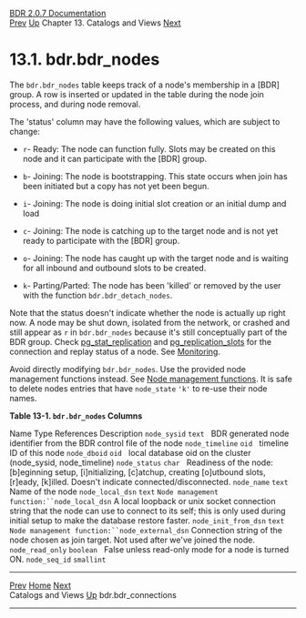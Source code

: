   [BDR 2.0.7 Documentation](README.md)                                                                                                         
  [Prev](catalogs-views.md "Catalogs and Views")   [Up](catalogs-views.md)    Chapter 13. Catalogs and Views    [Next](catalog-bdr-connections.md "bdr.bdr_connections")  


# 13.1. bdr.bdr_nodes

The `bdr.bdr_nodes` table keeps track of a node\'s membership
in a [BDR] group. A row is inserted or updated in the
table during the node join process, and during node removal.

The \'status\' column may have the following values, which are subject
to change:

-   `r`- Ready: The node can function fully. Slots may be
    created on this node and it can participate with the
    [BDR] group.

-   `b`- Joining: The node is bootstrapping. This state occurs
    when join has been initiated but a copy has not yet been begun.

-   `i`- Joining: The node is doing initial slot creation or
    an initial dump and load

-   `c`- Joining: The node is catching up to the target node
    and is not yet ready to participate with the [BDR]
    group.

-   `o`- Joining: The node has caught up with the target node
    and is waiting for all inbound and outbound slots to be created.

-   `k`- Parting/Parted: The node has been \'killed\' or
    removed by the user with the function
    `bdr.bdr_detach_nodes`.

Note that the status doesn\'t indicate whether the node is actually up
right now. A node may be shut down, isolated from the network, or
crashed and still appear as `r` in `bdr.bdr_nodes`
because it\'s still conceptually part of the BDR group. Check
[pg_stat_replication](http://www.postgresql.org/docs/current/static/monitoring-stats.html#PG-STAT-REPLICATION-VIEW)
and
[pg_replication_slots](http://www.postgresql.org/docs/current/static/catalog-pg-replication-slots.html)
for the connection and replay status of a node. See
[Monitoring](monitoring.md).

Avoid directly modifying `bdr.bdr_nodes`. Use the provided
node management functions instead. See [Node management
functions](functions-node-mgmt.md). It is safe to delete nodes entries
that have `node_state` `'k'` to re-use their node
names.


**Table 13-1. `bdr.bdr_nodes` Columns**

  Name                                 Type                References                                                                  Description
  `node_sysid`           `text`                                                                                   BDR generated node identifier from the BDR control file of the node
  `node_timeline`        `oid`                                                                                    timeline ID of this node
  `node_dboid`           `oid`                                                                                    local database oid on the cluster (node_sysid, node_timeline)
  `node_status`          `char`                                                                                   Readiness of the node: \[b\]eginning setup, \[i\]nitializing, \[c\]atchup, creating \[o\]utbound slots, \[r\]eady, \[k\]illed. Doesn\'t indicate connected/disconnected.
  `node_name`            `text`                                                                                   Name of the node
  `node_local_dsn`       `text`       `Node management function:``node_local_dsn`      A local loopback or unix socket connection string that the node can use to connect to its self; this is only used during initial setup to make the database restore faster.
  `node_init_from_dsn`   `text`       `Node management function:``node_external_dsn`   Connection string of the node chosen as join target. Not used after we\'ve joined the node.
  `node_read_only`       `boolean`                                                                                False unless read-only mode for a node is turned ON.
  `node_seq_id`          `smallint`                                                                                



  -------------------------------------------- ------------------------------------------ -----------------------------------------------------
  [Prev](catalogs-views.md)       [Home](README.md)        [Next](catalog-bdr-connections.md)  
  Catalogs and Views                            [Up](catalogs-views.md)                                    bdr.bdr_connections
  -------------------------------------------- ------------------------------------------ -----------------------------------------------------
